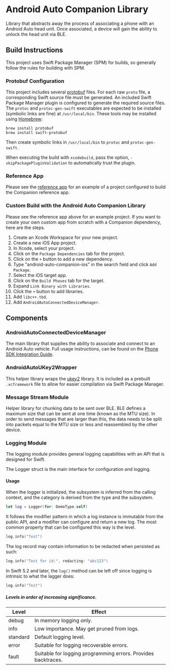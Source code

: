 # Android Auto Companion Library

Library that abstracts away the process of associating a phone with an Android
Auto head unit. Once associated, a device will gain the ability to unlock the
head unit via BLE.

## Build Instructions

This project uses Swift Package Manager (SPM) for builds, so generally follow
the rules for building with SPM.

### Protobuf Configuration

This project includes several [protobuf](https://developers.google.com/protocol-buffers)
files. For each raw `proto` file, a corresponding Swift source file must be
generated. An included Swift Package Manager plugin is configured to generate
the required source files. The `protoc` and `protoc-gen-swift` executables are
expected to be installed (symbolic links are fine) at `/usr/local/bin`. These
tools may be installed using [Homebrew](https://github.com/Homebrew/brew):
```
brew install protobuf
brew install swift-protobuf
````
Then create symbolic links in `/usr/local/bin` to `protoc` and `protoc-gen-swift`.

When executing the build with `xcodebuild`, pass the option, `-skipPackagePluginValidation`
to automatically trust the plugin.

### Reference App

Please see the [reference app](https://github.com/google/android-auto-companion-app)
for an example of a project configured to build the Companion reference app.

### Custom Build with the Android Auto Companion Library

Please see the reference app above for an example project. If you want to create
your own custom app from scratch with a Companion dependency, here are the
steps.

1. Create an Xcode Workspace for your new project.
2. Create a new iOS App project.
3. In Xcode, select your project.
4. Click on the `Package Dependencies` tab for the project.
5. Click on the `+` button to add a new dependency.
6. Type "android-auto-companion-ios" in the search field and click
`Add Package`.
7. Select the iOS target app.
8. Click on the `Build Phases` tab for the target.
9. Expand `Link Binary with Libraries`.
10. Click the `+` button to add libraries.
11. Add `libc++.tbd`.
12. Add `AndroidAutoConnectedDeviceManager`.

## Components

### AndroidAutoConnectedDeviceManager

The main library that supplies the ability to associate and connect to an
Android Auto vehicle. Full usage instructions, can be found on the
[Phone SDK Integration Guide](https://docs.partner.android.com/automotive/integrate/companion_app/cd_phone_sdk).

### AndroidAutoUKey2Wrapper

This helper library wraps the [ukey2](https://github.com/google/ukey2) library.
It is included as a prebuilt `.xcframework` file to allow for easier
compilation via Swift Package Manager.

### Message Stream Module

Helper library for chunking data to be sent over BLE. BLE defines a maximum
size that can be sent at one time (known as the MTU size). In order to send
messages that are larger than this, the data needs to be split into packets
equal to the MTU size or less and reassembled by the other device.

### Logging Module

The logging module provides general logging capabilities with an API that is
designed for Swift.

The Logger struct is the main interface for configuration and logging.

#### Usage

When the logger is initialized, the subsystem is inferred from the calling
context, and the category is derived from the type and the subsystem.

```swift
let log = Logger(for: DemoType.self)
```

It follows the modifier pattern in which a log instance is immutable from
the public API, and a modifier can configure and return a new log. The
most common property that can be configured this way is the level.

```swift
log.info("Test")
```

The log record may contain information to be redacted when persisted as such:

```swift
log.info("Test for id:", redacting: "abc123")
```

In Swift 5.2 and later, the `log()` method can be left off since logging is
intrinsic to what the lagger does:

```swift
log.info("Test")
```

##### Levels in order of increasing significance.

Level    | Effect
-------- | -------------------------------------------------------------
debug    | In memory logging only.
info     | Low importance. May get pruned from logs.
standard | Default logging level.
error    | Suitable for logging recoverable errors.
fault    | Suitable for logging programming errors. Provides backtraces.
